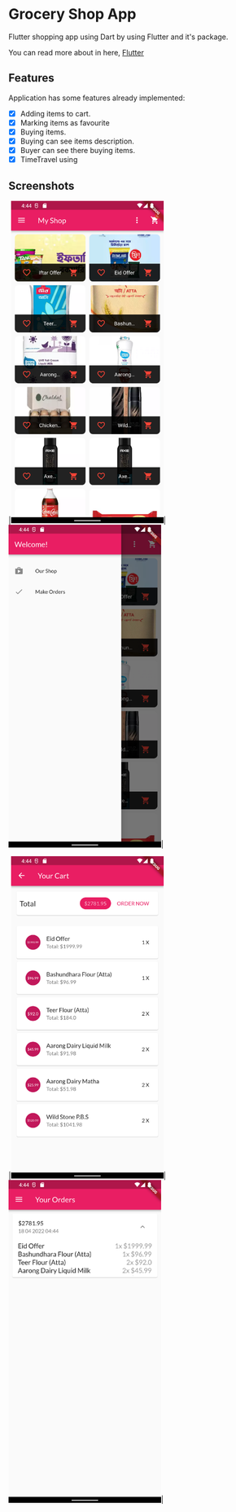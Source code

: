 # Grocery Shop App
Flutter shopping app using Dart by using Flutter and it's package.

You can read more about in here,  [Flutter](https://flutter.dev/)

## Features
Application has some features already implemented:
- [X] Adding items to cart.
- [X] Marking items as favourite
- [X] Buying items.
- [X] Buying can see items description.
- [X] Buyer can see there buying items.
- [X] TimeTravel using

## Screenshots
|<img src="https://github.com/rafeul19/Flutter_App/blob/TOPONE/Screenshot/Screenshot_1650278674.png" width="300">|<img src="https://github.com/rafeul19/Flutter_App/blob/TOPONE/Screenshot/Screenshot_1650278677.png" width="300">|


|<img src="https://github.com/rafeul19/Flutter_App/blob/TOPONE/Screenshot/Screenshot_1650278687.png" width="300">|<img src="https://github.com/rafeul19/Flutter_App/blob/TOPONE/Screenshot/Screenshot_1650278693.png" width="300">|

